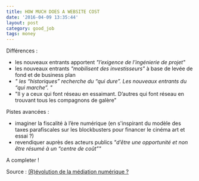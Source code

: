```yaml
---
title: HOW MUCH DOES A WEBSITE COST
date: '2016-04-09 13:35:44'
layout: post
category: good_job
tags: money
---
```


Différences :
- les nouveaux entrants apportent *"l’exigence de l’ingénierie de projet"*
- les nouveaux entrants *"mobilisent des investisseurs"* à base de levée de fond et de business plan
- *" les “historiques” recherche du “qui dure”. Les nouveaux entrants du “qui marche”. "*
- "Il y a ceux qui font réseau en essaimant. D’autres qui font réseau en trouvant tous les compagnons de galère"

Pistes avancées :
-  imaginer la fiscalité à l’ère numérique (en s'inspirant du modèle des taxes parafiscales sur les blockbusters pour financer le cinéma art et essai ?)
-  revendiquer auprès des acteurs publics *"d’être une opportunité et non être résumé à un “centre de coût”"*

A completer !

Source : [(R)évolution de la médiation numérique ?][beta.gouv.fr]


[beta.gouv.fr]: http://www.medias-cite.coop/revolution-de-mediation-numerique//



